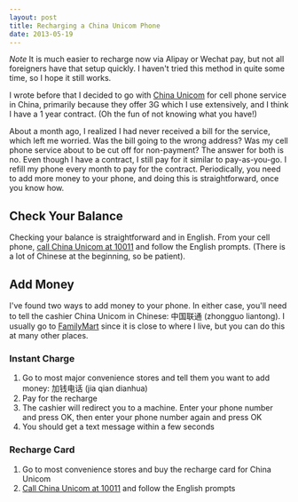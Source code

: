 ```yaml
---
layout: post
title: Recharging a China Unicom Phone
date: 2013-05-19
---
```


*Note* It is much easier to recharge now via Alipay or Wechat pay, but not all foreigners have that setup quickly. I haven't tried this method in quite some time, so I hope it still works.

I wrote before that I decided to go with [China Unicom](http://en.wikipedia.org/wiki/China_Unicom) for cell phone service in China, primarily because they offer 3G which I use extensively, and I think I have a 1 year contract. (Oh the fun of not knowing what you have!)

About a month ago, I realized I had never received a bill for the service, which left me worried. Was the bill going to the wrong address? Was my cell phone service about to be cut off for non-payment? The answer for both is no. Even though I have a contract, I still pay for it similar to pay-as-you-go. I refill my phone every month to pay for the contract. Periodically, you need to add more money to your phone, and doing this is straightforward, once you know how.

## Check Your Balance

Checking your balance is straightforward and in English. From your cell phone, [call China Unicom at 10011](tel:10011) and follow the English prompts. (There is a lot of Chinese at the beginning, so be patient).

## Add Money

I've found two ways to add money to your phone. In either case, you'll need to tell the cashier China Unicom in Chinese: 中国联通 (zhongguo liantong). I usually go to [FamilyMart](http://en.wikipedia.org/wiki/FamilyMart) since it is close to where I live, but you can do this at many other places.

### Instant Charge

1. Go to most major convenience stores and tell them you want to add money: 加钱电话 (jia qian dianhua)
2. Pay for the recharge
3. The cashier will redirect you to a machine. Enter your phone number and press OK, then enter your phone number again and press OK
4. You should get a text message within a few seconds

### Recharge Card

1. Go to most convenience stores and buy the recharge card for China Unicom
2. [Call China Unicom at 10011](tel:10011) and follow the English prompts
